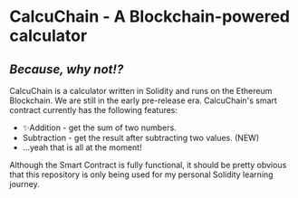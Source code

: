 # CalcuChain - A Blockchain-powered calculator
## _Because, why not!?_

CalcuChain is a calculator written in Solidity and runs on the Ethereum Blockchain. 
We are still in the early pre-release era. CalcuChain's smart contract currently has the following features: 
- ✨Addition - get the sum of two numbers.  
- Subtraction - get the result after subtracting two values. (NEW)
- ...yeah that is all at the moment!

Although the Smart Contract is fully functional, it should be pretty obvious that this repository is only being used for my personal Solidity learning journey.

